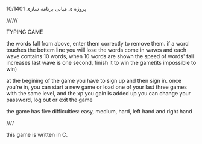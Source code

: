 پروژه ی مبانی برنامه سازی
10/1401

//////

TYPING GAME

the words fall from above, enter them correctly to remove them.
if a word touches the bottem line you will lose
the words come in waves and each wave contains 10 words, when 10 words are shown the speed of words' fall increases
last wave is one second, finish it to win the game(its impossible to win)

at the begining of the game you have to sign up and then sign in.
once you're in, you can start a new game or load one of your last three games with the same level, and the xp you gain is added up
you can change your password, log out or exit the game

the game has five difficulties: easy, medium, hard, left hand and right hand

////

this game is written in C.
